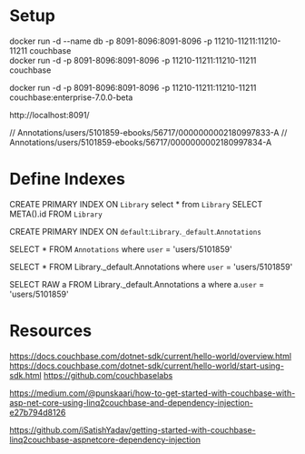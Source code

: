 ﻿# Setup

docker run -d --name db -p 8091-8096:8091-8096 -p 11210-11211:11210-11211 couchbase  
docker run -d -p 8091-8096:8091-8096 -p 11210-11211:11210-11211 couchbase

docker run -d -p 8091-8096:8091-8096 -p 11210-11211:11210-11211 couchbase:enterprise-7.0.0-beta

http://localhost:8091/

// Annotations/users/5101859-ebooks/56717/0000000002180997833-A
// Annotations/users/5101859-ebooks/56717/0000000002180997834-A

# Define Indexes

CREATE PRIMARY INDEX ON `Library`
select * from `Library`
SELECT META().id FROM `Library`

CREATE PRIMARY INDEX ON `default`:`Library`.`_default`.`Annotations`

SELECT * FROM `Annotations` where `user` = 'users/5101859'

SELECT * FROM Library._default.Annotations where `user` = 'users/5101859'

SELECT RAW a FROM Library._default.Annotations a where a.`user` = 'users/5101859'

# Resources

https://docs.couchbase.com/dotnet-sdk/current/hello-world/overview.html
https://docs.couchbase.com/dotnet-sdk/current/hello-world/start-using-sdk.html
https://github.com/couchbaselabs

https://medium.com/@punskaari/how-to-get-started-with-couchbase-with-asp-net-core-using-linq2couchbase-and-dependency-injection-e27b794d8126

https://github.com/iSatishYadav/getting-started-with-couchbase-linq2couchbase-aspnetcore-dependency-injection

